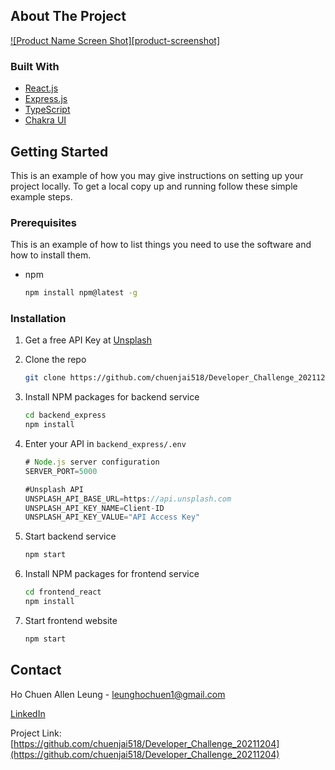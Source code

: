 <!-- ABOUT THE PROJECT -->

## About The Project

[![Product Name Screen Shot][product-screenshot]](./project_screenshot.png?raw=true)

### Built With

- [React.js](https://reactjs.org/)
- [Express.js](https://expressjs.com/)
- [TypeScript](https://www.typescriptlang.org/)
- [Chakra UI](https://chakra-ui.com/)

<!-- GETTING STARTED -->

## Getting Started

This is an example of how you may give instructions on setting up your project locally.
To get a local copy up and running follow these simple example steps.

### Prerequisites

This is an example of how to list things you need to use the software and how to install them.

- npm
  ```sh
  npm install npm@latest -g
  ```

### Installation

1. Get a free API Key at [Unsplash](https://unsplash.com/developers)
2. Clone the repo
   ```sh
   git clone https://github.com/chuenjai518/Developer_Challenge_20211204.git
   ```
3. Install NPM packages for backend service
   ```sh
   cd backend_express
   npm install
   ```
4. Enter your API in `backend_express/.env`

   ```js
   # Node.js server configuration
   SERVER_PORT=5000

   #Unsplash API
   UNSPLASH_API_BASE_URL=https://api.unsplash.com
   UNSPLASH_API_KEY_NAME=Client-ID
   UNSPLASH_API_KEY_VALUE="API Access Key"
   ```

5. Start backend service

   ```js
   npm start
   ```

6. Install NPM packages for frontend service

   ```sh
   cd frontend_react
   npm install
   ```

7. Start frontend website

   ```js
   npm start
   ```

<!-- CONTACT -->

## Contact

Ho Chuen Allen Leung - leunghochuen1@gmail.com

[LinkedIn](https://www.linkedin.com/in/allenleung-dev/)

Project Link: [https://github.com/chuenjai518/Developer_Challenge_20211204](https://github.com/chuenjai518/Developer_Challenge_20211204)
